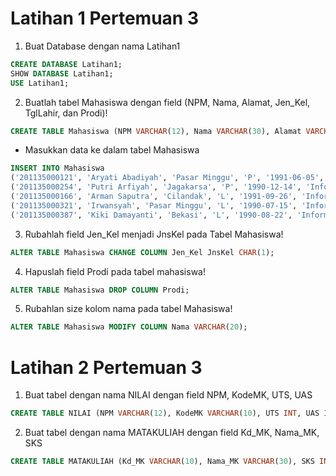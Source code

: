 # Latihan 1 Pertemuan 3

1. Buat Database dengan nama Latihan1

```sql
CREATE DATABASE Latihan1;
SHOW DATABASE Latihan1;
USE Latihan1;
```

2. Buatlah tabel Mahasiswa dengan field (NPM, Nama, Alamat, Jen_Kel, TglLahir, dan Prodi)!

```sql
CREATE TABLE Mahasiswa (NPM VARCHAR(12), Nama VARCHAR(30), Alamat VARCHAR(15), Jen_Kel CHAR(1), TglLahir DATE, Prodi VARCHAR(20));
```

-   Masukkan data ke dalam tabel Mahasiswa

```sql
INSERT INTO Mahasiswa
('201135000121', 'Aryati Abadiyah', 'Pasar Minggu', 'P', '1991-06-05', 'Informatika'),
('201135000254', 'Putri Arfiyah', 'Jagakarsa', 'P', '1990-12-14', 'Informatika'),
('201135000166', 'Arman Saputra', 'Cilandak', 'L', '1991-09-26', 'Informatika'),
('201135000321', 'Irwansyah', 'Pasar Minggu', 'L', '1990-07-15', 'Informatika'),
('201135000387', 'Kiki Damayanti', 'Bekasi', 'L', '1990-08-22', 'Informatika');
```

3. Rubahlah field Jen_Kel menjadi JnsKel pada Tabel Mahasiswa!

```sql
ALTER TABLE Mahasiswa CHANGE COLUMN Jen_Kel JnsKel CHAR(1);
```

4. Hapuslah field Prodi pada tabel mahasiswa!

```sql
ALTER TABLE Mahasiswa DROP COLUMN Prodi;
```

5. Rubahlan size kolom nama pada tabel Mahasiswa!

```sql
ALTER TABLE Mahasiswa MODIFY COLUMN Nama VARCHAR(20);
```

# Latihan 2 Pertemuan 3

1. Buat tabel dengan nama NILAI dengan field NPM, KodeMK, UTS, UAS

```sql
CREATE TABLE NILAI (NPM VARCHAR(12), KodeMK VARCHAR(10), UTS INT, UAS INT);
```

2. Buat tabel dengan nama MATAKULIAH dengan field Kd_MK, Nama_MK, SKS

```sql
CREATE TABLE MATAKULIAH (Kd_MK VARCHAR(10), Nama_MK VARCHAR(30), SKS INT);
```
